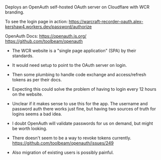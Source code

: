 Deploys an OpenAuth self-hosted OAuth server on Cloudflare with WCR branding.

To see the login page in action:
https://warcraft-recorder-oauth.alex-kershaw4.workers.dev/password/authorize

OpenAuth Docs:
https://openauth.js.org/
https://github.com/toolbeam/openauth

- The WCR website is a "single page application" (SPA) by their standards. 
- It would need setup to point to the OAuth server on login.
- Then some plumbing to handle code exchange and access/refresh tokens as per their docs.
- Expecting this could solve the problem of having to login every 12 hours on the website.

- Unclear if it makes sense to use this for the app. The username and password auth there works just fine, but having two sources of truth for logins seems a bad idea.
- I doubt OpenAuth will validate passwords for us on demand, but might be worth looking.
- There doesn't seem to be a way to revoke tokens currently. https://github.com/toolbeam/openauth/issues/249
- Also migration of existing users is possibly painful.